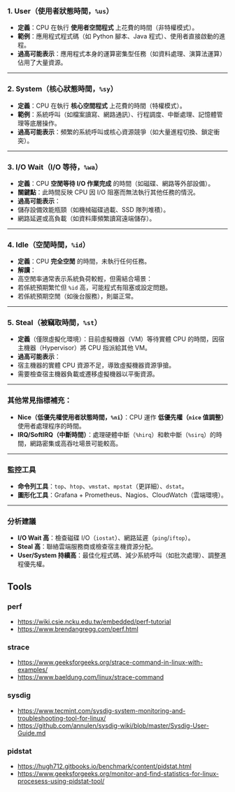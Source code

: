 
### 1. **User（使用者狀態時間，`%us`）**
 - **定義**：CPU 在執行 **使用者空間程式** 上花費的時間（非特權模式）。
 - **範例**：應用程式程式碼（如 Python 腳本、Java 程式）、使用者直接啟動的進程。
 - **過高可能表示**：應用程式本身的運算密集型任務（如資料處理、演算法運算）佔用了大量資源。

---

### 2. **System（核心狀態時間，`%sy`）**
 - **定義**：CPU 在執行 **核心空間程式** 上花費的時間（特權模式）。
 - **範例**：系統呼叫（如檔案讀寫、網路通訊）、行程調度、中斷處理、記憶體管理等底層操作。
 - **過高可能表示**：頻繁的系統呼叫或核心資源競爭（如大量進程切換、鎖定衝突）。

---

### 3. **I/O Wait（I/O 等待，`%wa`）**
 - **定義**：CPU **空閒等待 I/O 作業完成** 的時間（如磁碟、網路等外部設備）。
 - **關鍵點**：此時間反映 CPU 因 I/O 阻塞而無法執行其他任務的情況。
 - **過高可能表示**：
 - 儲存設備效能瓶頸（如機械磁碟過載、SSD 隊列堆積）。
 - 網路延遲或高負載（如資料庫頻繁讀寫遠端儲存）。

---

### 4. **Idle（空閒時間，`%id`）**
 - **定義**：CPU **完全空閒** 的時間，未執行任何任務。
 - **解讀**：
 - 高空閒率通常表示系統負荷較輕，但需結合場景：
 - 若係統預期繁忙但 `%id` 高，可能程式有阻塞或設定問題。
 - 若係統預期空閒（如後台服務），則屬正常。

---

### 5. **Steal（被竊取時間，`%st`）**
 - **定義**（僅限虛擬化環境）：目前虛擬機器（VM）等待實體 CPU 的時間，因宿主機器（Hypervisor）將 CPU 指派給其他 VM。
 - **過高可能表示**：
 - 宿主機器的實體 CPU 資源不足，導致虛擬機器資源爭搶。
 - 需要檢查宿主機器負載或遷移虛擬機器以平衡資源。

---

### 其他常見指標補充：
- **Nice（低優先權使用者狀態時間，`%ni`）**：CPU 運作 **低優先權（`nice` 值調整）** 使用者處理程序的時間。
- **IRQ/SoftIRQ（中斷時間）**：處理硬體中斷（`%hirq`）和軟中斷（`%sirq`）的時間，網路密集或高吞吐場景可能較高。

---

### **監控工具**
- **命令列工具**：`top`、`htop`、`vmstat`、`mpstat`（更詳細）、`dstat`。
- **圖形化工具**：Grafana + Prometheus、Nagios、CloudWatch（雲端環境）。

---

### **分析建議**
- **I/O Wait 高**：檢查磁碟 I/O（`iostat`）、網路延遲（`ping`/`iftop`）。
- **Steal 高**：聯絡雲端服務商或檢查宿主機資源分配。
- **User/System 持續高**：最佳化程式碼、減少系統呼叫（如批次處理）、調整進程優先權。



## Tools

### perf

 - https://wiki.csie.ncku.edu.tw/embedded/perf-tutorial
 - https://www.brendangregg.com/perf.html

### strace

 - https://www.geeksforgeeks.org/strace-command-in-linux-with-examples/
 - https://www.baeldung.com/linux/strace-command

### sysdig

 - https://www.tecmint.com/sysdig-system-monitoring-and-troubleshooting-tool-for-linux/
 - https://github.com/annulen/sysdig-wiki/blob/master/Sysdig-User-Guide.md

### pidstat

 - https://hugh712.gitbooks.io/benchmark/content/pidstat.html
 - https://www.geeksforgeeks.org/monitor-and-find-statistics-for-linux-procesess-using-pidstat-tool/

